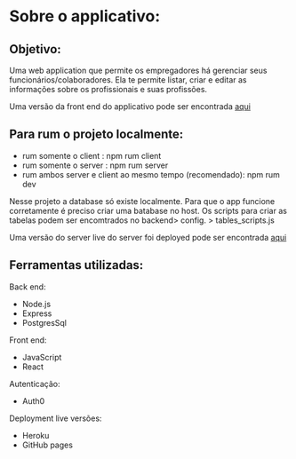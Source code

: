 
# Sobre o applicativo:

## Objetivo:

Uma web application que permite os empregadores há gerenciar seus funcionários/colaboradores. Ela te permite listar, criar e editar as informações 
sobre os profissionais e suas profissões.

Uma versão da front end do applicativo pode ser encontrada [aqui](https://dajalac.github.io/gerenciador_de_profissionais_client)


## Para rum o projeto localmente:

- rum somente o client : npm rum client
- rum somente o server : npm rum server
- rum ambos server e client ao mesmo tempo (recomendado): npm rum dev

Nesse projeto a database só existe localmente. Para que o app funcione corretamente é preciso criar uma batabase no host. Os scripts para criar as tabelas podem ser encomtrados
no backend> config. > tables_scripts.js

Uma versão do server live do server foi deployed pode ser encontrada [aqui](https://aqueous-brook-21441.herokuapp.com/) 

## Ferramentas utilizadas:

Back end:
- Node.js
- Express
- PostgresSql

Front end:
- JavaScript
- React

Autenticação:
- Auth0

Deployment live versões:
- Heroku
- GitHub pages

